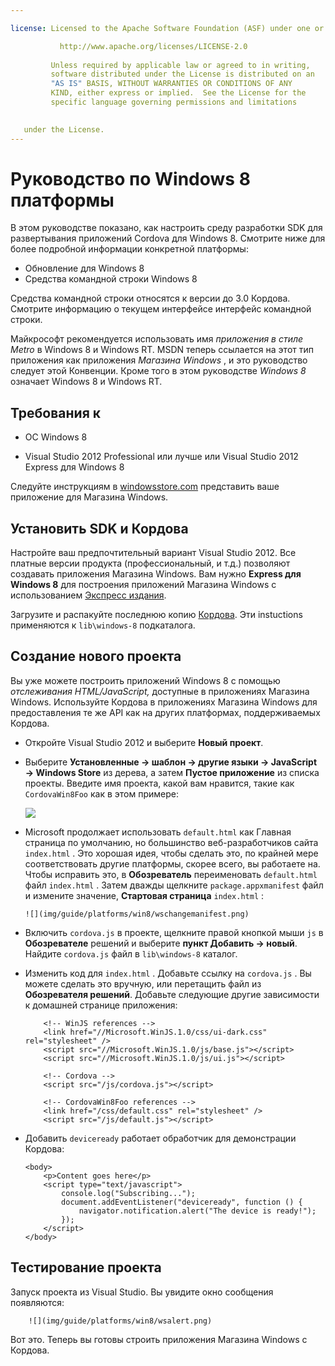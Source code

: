 ```yaml
---

license: Licensed to the Apache Software Foundation (ASF) under one or more contributor license agreements. See the NOTICE file distributed with this work for additional information regarding copyright ownership. The ASF licenses this file to you under the Apache License, Version 2.0 (the "License"); you may not use this file except in compliance with the License. You may obtain a copy of the License at

           http://www.apache.org/licenses/LICENSE-2.0
    
         Unless required by applicable law or agreed to in writing,
         software distributed under the License is distributed on an
         "AS IS" BASIS, WITHOUT WARRANTIES OR CONDITIONS OF ANY
         KIND, either express or implied.  See the License for the
         specific language governing permissions and limitations
    

   under the License.
---
```


# Руководство по Windows 8 платформы

В этом руководстве показано, как настроить среду разработки SDK для развертывания приложений Cordova для Windows 8. Смотрите ниже для более подробной информации конкретной платформы:

*   Обновление для Windows 8
*   Средства командной строки Windows 8

Средства командной строки относятся к версии до 3.0 Кордова. Смотрите информацию о текущем интерфейсе интерфейс командной строки.

Майкрософт рекомендуется использовать имя *приложения в стиле Metro* в Windows 8 и Windows RT. MSDN теперь ссылается на этот тип приложения как приложения *Магазина Windows* , и это руководство следует этой Конвенции. Кроме того в этом руководстве *Windows 8* означает Windows 8 и Windows RT.

## Требования к

*   ОС Windows 8

*   Visual Studio 2012 Professional или лучше или Visual Studio 2012 Express для Windows 8

Следуйте инструкциям в [windowsstore.com][1] представить ваше приложение для Магазина Windows.

 [1]: http://www.windowsstore.com/

## Установить SDK и Кордова

Настройте ваш предпочтительный вариант Visual Studio 2012. Все платные версии продукта (профессиональный, и т.д.) позволяют создавать приложения Магазина Windows. Вам нужно **Express для Windows 8** для построения приложений Магазина Windows с использованием [Экспресс издания][2].

 [2]: http://www.microsoft.com/visualstudio/eng/products/visual-studio-express-products

Загрузите и распакуйте последнюю копию [Кордова][3]. Эти instuctions применяются к `lib\windows-8` подкаталога.

 [3]: http://phonegap.com/download

## Создание нового проекта

Вы уже можете построить приложений Windows 8 с помощью *отслеживания HTML/JavaScript,* доступные в приложениях Магазина Windows. Используйте Кордова в приложениях Магазина Windows для предоставления те же API как на других платформах, поддерживаемых Кордова.

*   Откройте Visual Studio 2012 и выберите **Новый проект**.

*   Выберите **Установленные → шаблон → другие языки → JavaScript → Windows Store** из дерева, а затем **Пустое приложение** из списка проекты. Введите имя проекта, какой вам нравится, такие как `CordovaWin8Foo` как в этом примере:
    
    ![][4]

*   Microsoft продолжает использовать `default.html` как Главная страница по умолчанию, но большинство веб-разработчиков сайта `index.html` . Это хорошая идея, чтобы сделать это, по крайней мере соответствовать другие платформы, скорее всего, вы работаете на. Чтобы исправить это, в **Обозреватель** переименовать `default.html` файл `index.html` . Затем дважды щелкните `package.appxmanifest` файл и измените значение, **Стартовая страница** `index.html` :
    
        ![](img/guide/platforms/win8/wschangemanifest.png)
        

*   Включить `cordova.js` в проекте, щелкните правой кнопкой мыши `js` в **Обозревателе** решений и выберите **пункт Добавить → новый**. Найдите `cordova.js` файл в `lib\windows-8` каталог.

*   Изменить код для `index.html` . Добавьте ссылку на `cordova.js` . Вы можете сделать это вручную, или перетащить файл из **Обозревателя решений**. Добавьте следующие другие зависимости к домашней странице приложения:
    
            <!-- WinJS references -->
            <link href="//Microsoft.WinJS.1.0/css/ui-dark.css" rel="stylesheet" />
            <script src="//Microsoft.WinJS.1.0/js/base.js"></script>
            <script src="//Microsoft.WinJS.1.0/js/ui.js"></script>
        
            <!-- Cordova -->
            <script src="/js/cordova.js"></script>
        
            <!-- CordovaWin8Foo references -->
            <link href="/css/default.css" rel="stylesheet" />
            <script src="/js/default.js"></script>
        

*   Добавить `deviceready` работает обработчик для демонстрации Кордова:
    
        <body>
            <p>Content goes here</p>
            <script type="text/javascript">
                console.log("Subscribing...");
                document.addEventListener("deviceready", function () {
                    navigator.notification.alert("The device is ready!");
                });
            </script>
        </body>
        

 [4]: img/guide/platforms/win8/wsnewproject.png

## Тестирование проекта

Запуск проекта из Visual Studio. Вы увидите окно сообщения появляются:

        ![](img/guide/platforms/win8/wsalert.png)
    

Вот это. Теперь вы готовы строить приложения Магазина Windows с Кордова.
